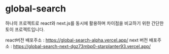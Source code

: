 # global-search
하나의 프로젝트로 react와 next.js를 동시에 활용하며 차이점을 비교하기 위한 간단한 토이 프로젝트입니다.

react버전 배포주소 : https://global-search-alpha.vercel.app/
next 버전 배포주소 : https://global-search-next-dgz73mbp0-starplanter93.vercel.app/
